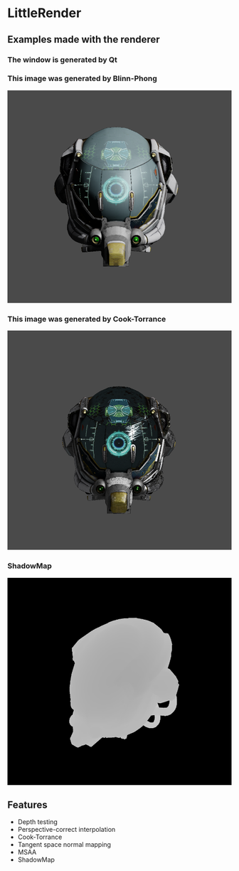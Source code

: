 # LittleRender

## Examples made with the renderer
### The window is generated by Qt

### This image was generated by Blinn-Phong

![image](https://github.com/Thestar-F/LittleRender/blob/main/img/image1.png)

### This image was generated by Cook-Torrance

![image](https://github.com/Thestar-F/LittleRender/blob/main/img/image2.png)

### ShadowMap

![image](https://github.com/Thestar-F/LittleRender/blob/main/img/image3.png)

## Features

- Depth testing
- Perspective-correct interpolation
- Cook-Torrance
- Tangent space normal mapping
- MSAA
- ShadowMap
